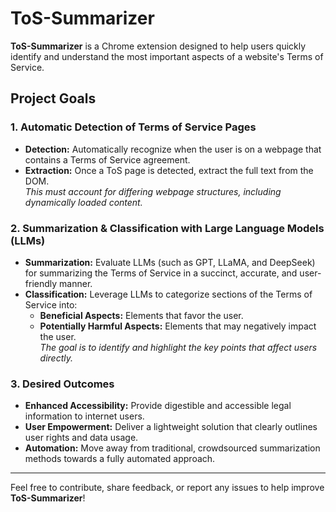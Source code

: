 # ToS-Summarizer

**ToS-Summarizer** is a Chrome extension designed to help users quickly identify and understand the most important aspects of a website's Terms of Service.

## Project Goals

### 1. Automatic Detection of Terms of Service Pages
- **Detection:** Automatically recognize when the user is on a webpage that contains a Terms of Service agreement.
- **Extraction:** Once a ToS page is detected, extract the full text from the DOM.  
  *This must account for differing webpage structures, including dynamically loaded content.*

### 2. Summarization & Classification with Large Language Models (LLMs)
- **Summarization:** Evaluate LLMs (such as GPT, LLaMA, and DeepSeek) for summarizing the Terms of Service in a succinct, accurate, and user-friendly manner.
- **Classification:** Leverage LLMs to categorize sections of the Terms of Service into:
  - **Beneficial Aspects:** Elements that favor the user.
  - **Potentially Harmful Aspects:** Elements that may negatively impact the user.  
  *The goal is to identify and highlight the key points that affect users directly.*

### 3. Desired Outcomes
- **Enhanced Accessibility:** Provide digestible and accessible legal information to internet users.
- **User Empowerment:** Deliver a lightweight solution that clearly outlines user rights and data usage.
- **Automation:** Move away from traditional, crowdsourced summarization methods towards a fully automated approach.

---

Feel free to contribute, share feedback, or report any issues to help improve **ToS-Summarizer**!
